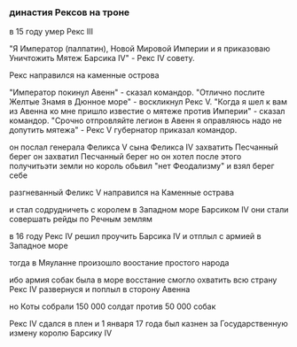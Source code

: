 ### династия Рексов на троне

в 15 году умер Рекс III

"Я Император (палпатин), Новой Мировой Империи и я приказоваю Уничтожить Мятеж Барсика IV" - Рекс IV совету.

Рекс направился на каменные острова

"Император покинул Авенн" - сказал командор.
"Отлично послите Желтые Знамя в Дюнное море" - воскликнул Рекс V.
"Когда я шел к вам из Авенна ко мне пришло известие о мятеже против Империи" - сказал командор.
"Срочно отпровляйте легион в Авенн я оправляюсь надо не допутить мятежа" - Рекс V губернатор приказал командор.

<!-- сдеся -->

он послал генерала Феликса V сына Феликса IV захватить Песчанный берег он захватил Песчанный берег но он хотел после этого получитьэти земли
но король обьвил "нет Феодализму" и взял берег себе

разгневанный Феликс V направился на Каменные острава

и стал содрудничеть с королем в Западном море Барсиком IV они стали совершать рейды по Речным землям

в 16 году Рекс IV решил проучить Барсика IV и отплыл с армией в Западное море

тогда в Мяуланне произошло воостание простого народа

ибо армия собак была в море восстание смогло охватить всю страну Рекс IV развернуся и поплыл в сторону Авенна

но Коты собрали 150 000 солдат против 50 000 собак

Рекс IV сдался в плен и 1 января 17 года был казнен за Государственную измену королю Барсику IV